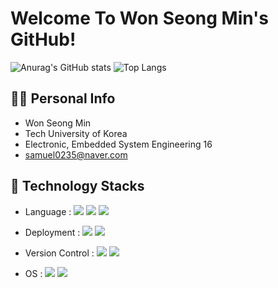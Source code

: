 # Welcome To Won Seong Min's GitHub!

![Anurag's GitHub stats](https://github-readme-stats-sand-six-91.vercel.app/api?username=greetingwon&show_icons=true&count_private=true&line_height=24&theme=dracula&hide=stars)
![Top Langs](https://github-readme-stats-sand-six-91.vercel.app/api/top-langs/?username=greetingwon&layout=compact&theme=dracula)


## 🙋‍♂️ Personal Info
- Won Seong Min
- Tech University of Korea
- Electronic, Embedded System Engineering  16
- samuel0235@naver.com

## 🔨 Technology Stacks
- Language : <span><img src="https://img.shields.io/badge/Java-dbab09?style=flat&logo=java&logoColor=white"/></span>
<span><img src="https://img.shields.io/badge/Python-3776AB?style=flat&logo=python&logoColor=white"/></span>
<span><img src="https://img.shields.io/badge/-c%2Fc%2B%2B-blue"/></span>

- Deployment : <span><img src="https://img.shields.io/badge/AWS-232f3e?style=flat&logo=amazon-aws&logoColor=white"/></span>
<span><img src="https://img.shields.io/badge/Docker-2496ED?style=flat&logo=docker&logoColor=white"/></span><br/>

- Version Control : <span><img src="https://img.shields.io/badge/Git-f05032?style=flat&logo=git&logoColor=white"/></span>
<span><img src="https://img.shields.io/badge/GitHub-181717?style=flat&logo=github&logoColor=white"/></span>

- OS : <span><img src="https://img.shields.io/badge/Linux-89d96d?style=flat&logo=linux&logoColor=white"/></span>
<span><img src="https://img.shields.io/badge/Ubuntu-f24e1e?style=flat&logo=ubuntu&logoColor=white"/></span>

